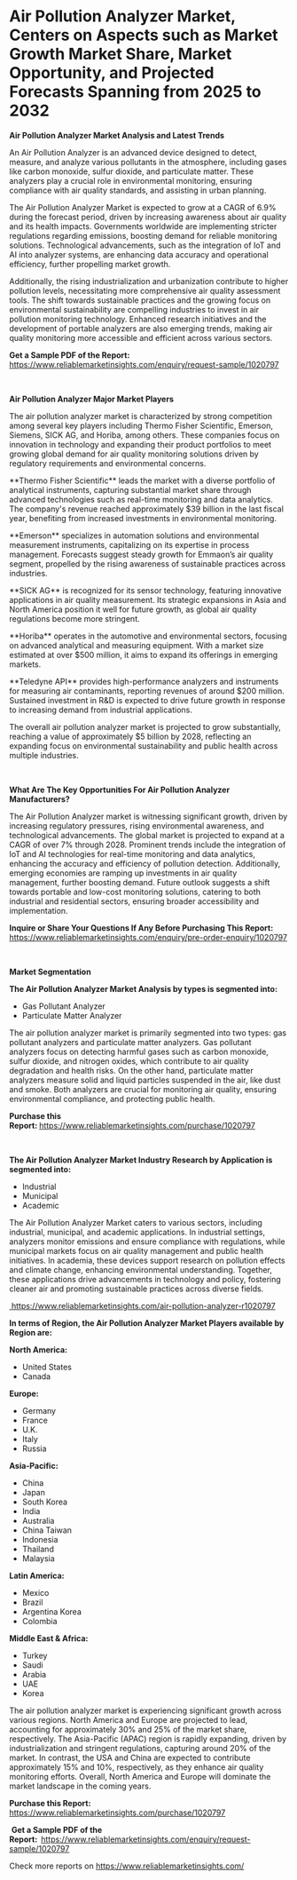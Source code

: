 <p><h1>Air Pollution Analyzer Market, Centers on Aspects such as Market Growth Market Share, Market Opportunity, and Projected Forecasts Spanning from 2025 to 2032</h1></p><p><strong>Air Pollution Analyzer Market Analysis and Latest Trends</strong></p>
<p><p>An Air Pollution Analyzer is an advanced device designed to detect, measure, and analyze various pollutants in the atmosphere, including gases like carbon monoxide, sulfur dioxide, and particulate matter. These analyzers play a crucial role in environmental monitoring, ensuring compliance with air quality standards, and assisting in urban planning. </p><p>The Air Pollution Analyzer Market is expected to grow at a CAGR of 6.9% during the forecast period, driven by increasing awareness about air quality and its health impacts. Governments worldwide are implementing stricter regulations regarding emissions, boosting demand for reliable monitoring solutions. Technological advancements, such as the integration of IoT and AI into analyzer systems, are enhancing data accuracy and operational efficiency, further propelling market growth.</p><p>Additionally, the rising industrialization and urbanization contribute to higher pollution levels, necessitating more comprehensive air quality assessment tools. The shift towards sustainable practices and the growing focus on environmental sustainability are compelling industries to invest in air pollution monitoring technology. Enhanced research initiatives and the development of portable analyzers are also emerging trends, making air quality monitoring more accessible and efficient across various sectors.</p></p>
<p><strong>Get a Sample PDF of the Report:&nbsp;</strong> <a href="https://www.reliablemarketinsights.com/enquiry/request-sample/1020797?utm_campaign=2680&utm_medium=2&utm_source=Github&utm_content=ia&utm_term=21032025&utm_id=air-pollution-analyzer">https://www.reliablemarketinsights.com/enquiry/request-sample/1020797</a></p>
<p>&nbsp;</p>
<p><strong>Air Pollution Analyzer Major Market Players</strong></p>
<p><p>The air pollution analyzer market is characterized by strong competition among several key players including Thermo Fisher Scientific, Emerson, Siemens, SICK AG, and Horiba, among others. These companies focus on innovation in technology and expanding their product portfolios to meet growing global demand for air quality monitoring solutions driven by regulatory requirements and environmental concerns.</p><p>**Thermo Fisher Scientific** leads the market with a diverse portfolio of analytical instruments, capturing substantial market share through advanced technologies such as real-time monitoring and data analytics. The company's revenue reached approximately $39 billion in the last fiscal year, benefiting from increased investments in environmental monitoring.</p><p>**Emerson** specializes in automation solutions and environmental measurement instruments, capitalizing on its expertise in process management. Forecasts suggest steady growth for Emmaon’s air quality segment, propelled by the rising awareness of sustainable practices across industries.</p><p>**SICK AG** is recognized for its sensor technology, featuring innovative applications in air quality measurement. Its strategic expansions in Asia and North America position it well for future growth, as global air quality regulations become more stringent.</p><p>**Horiba** operates in the automotive and environmental sectors, focusing on advanced analytical and measuring equipment. With a market size estimated at over $500 million, it aims to expand its offerings in emerging markets.</p><p>**Teledyne API** provides high-performance analyzers and instruments for measuring air contaminants, reporting revenues of around $200 million. Sustained investment in R&D is expected to drive future growth in response to increasing demand from industrial applications.</p><p>The overall air pollution analyzer market is projected to grow substantially, reaching a value of approximately $5 billion by 2028, reflecting an expanding focus on environmental sustainability and public health across multiple industries.</p></p>
<p>&nbsp;</p>
<p><strong>What Are The Key Opportunities For Air Pollution Analyzer Manufacturers?</strong></p>
<p><p>The Air Pollution Analyzer market is witnessing significant growth, driven by increasing regulatory pressures, rising environmental awareness, and technological advancements. The global market is projected to expand at a CAGR of over 7% through 2028. Prominent trends include the integration of IoT and AI technologies for real-time monitoring and data analytics, enhancing the accuracy and efficiency of pollution detection. Additionally, emerging economies are ramping up investments in air quality management, further boosting demand. Future outlook suggests a shift towards portable and low-cost monitoring solutions, catering to both industrial and residential sectors, ensuring broader accessibility and implementation.</p></p>
<p><strong>Inquire or Share Your Questions If Any Before Purchasing This Report:</strong> <a href="https://www.reliablemarketinsights.com/enquiry/pre-order-enquiry/1020797?utm_campaign=2680&utm_medium=2&utm_source=Github&utm_content=ia&utm_term=21032025&utm_id=air-pollution-analyzer">https://www.reliablemarketinsights.com/enquiry/pre-order-enquiry/1020797</a></p>
<p>&nbsp;</p>
<p><strong>Market Segmentation</strong></p>
<p><strong>The Air Pollution Analyzer Market Analysis by types is segmented into:</strong></p>
<p><ul><li>Gas Pollutant Analyzer</li><li>Particulate Matter Analyzer</li></ul></p>
<p><p>The air pollution analyzer market is primarily segmented into two types: gas pollutant analyzers and particulate matter analyzers. Gas pollutant analyzers focus on detecting harmful gases such as carbon monoxide, sulfur dioxide, and nitrogen oxides, which contribute to air quality degradation and health risks. On the other hand, particulate matter analyzers measure solid and liquid particles suspended in the air, like dust and smoke. Both analyzers are crucial for monitoring air quality, ensuring environmental compliance, and protecting public health.</p></p>
<p><strong>Purchase this Report:&nbsp;</strong><a href="https://www.reliablemarketinsights.com/purchase/1020797?utm_campaign=2680&utm_medium=2&utm_source=Github&utm_content=ia&utm_term=21032025&utm_id=air-pollution-analyzer">https://www.reliablemarketinsights.com/purchase/1020797</a></p>
<p>&nbsp;</p>
<p><strong>The Air Pollution Analyzer Market Industry Research by Application is segmented into:</strong></p>
<p><ul><li>Industrial</li><li>Municipal</li><li>Academic</li></ul></p>
<p><p>The Air Pollution Analyzer Market caters to various sectors, including industrial, municipal, and academic applications. In industrial settings, analyzers monitor emissions and ensure compliance with regulations, while municipal markets focus on air quality management and public health initiatives. In academia, these devices support research on pollution effects and climate change, enhancing environmental understanding. Together, these applications drive advancements in technology and policy, fostering cleaner air and promoting sustainable practices across diverse fields.</p></p>
<p><a href="https://www.reliablemarketinsights.com/air-pollution-analyzer-r1020797?utm_campaign=2680&utm_medium=2&utm_source=Github&utm_content=ia&utm_term=21032025&utm_id=air-pollution-analyzer">&nbsp;https://www.reliablemarketinsights.com/air-pollution-analyzer-r1020797</a></p>
<p><strong>In terms of Region, the Air Pollution Analyzer Market Players available by Region are:</strong></p>
<p>
    <p> <strong> North America: </strong>
        <ul>
            <li>United States</li>
            <li>Canada</li>
        </ul>
        </p> 
    <p> <strong> Europe: </strong>
        <ul>
            <li>Germany</li>
            <li>France</li>
            <li>U.K.</li>
            <li>Italy</li>
            <li>Russia</li>
        </ul>
        </p> 
    <p> <strong> Asia-Pacific: </strong>
        <ul>
            <li>China</li>
            <li>Japan</li>
            <li>South Korea</li>
            <li>India</li>
            <li>Australia</li>
            <li>China Taiwan</li>
            <li>Indonesia</li>
            <li>Thailand</li>
            <li>Malaysia</li>
        </ul>
        </p> 
    <p> <strong> Latin America: </strong>
        <ul>
            <li>Mexico</li>
            <li>Brazil</li>
            <li>Argentina Korea</li>
            <li>Colombia</li>
        </ul>
        </p> 
    <p> <strong> Middle East & Africa: </strong>
        <ul>
            <li>Turkey</li>
            <li>Saudi</li>
            <li>Arabia</li>
            <li>UAE</li>
            <li>Korea</li>
        </ul>
    </p>
    </p>
<p><p>The air pollution analyzer market is experiencing significant growth across various regions. North America and Europe are projected to lead, accounting for approximately 30% and 25% of the market share, respectively. The Asia-Pacific (APAC) region is rapidly expanding, driven by industrialization and stringent regulations, capturing around 20% of the market. In contrast, the USA and China are expected to contribute approximately 15% and 10%, respectively, as they enhance air quality monitoring efforts. Overall, North America and Europe will dominate the market landscape in the coming years.</p></p>
<p><strong>Purchase this Report: </strong><a href="https://www.reliablemarketinsights.com/purchase/1020797?utm_campaign=2680&utm_medium=2&utm_source=Github&utm_content=ia&utm_term=21032025&utm_id=air-pollution-analyzer">https://www.reliablemarketinsights.com/purchase/1020797</a></p>
<p>&nbsp;<strong>Get a Sample PDF of the Report:&nbsp;&nbsp;</strong><a href="https://www.reliablemarketinsights.com/enquiry/request-sample/1020797?utm_campaign=2680&utm_medium=2&utm_source=Github&utm_content=ia&utm_term=21032025&utm_id=air-pollution-analyzer">https://www.reliablemarketinsights.com/enquiry/request-sample/1020797</a></p>
<p><strong></strong></p>
<p>Check more reports on <a href="https://www.reliablemarketinsights.com/?utm_campaign=2680&utm_medium=2&utm_source=Github&utm_content=ia&utm_term=21032025&utm_id=air-pollution-analyzer">https://www.reliablemarketinsights.com/</a></p>